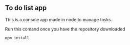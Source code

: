 

## To do list app

This is a console app made in node to manage tasks

Run this comand once you have the repository downloaded

```
npm install
```